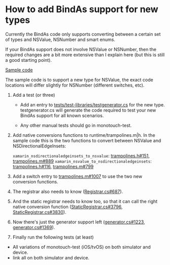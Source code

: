 # How to add BindAs support for new types

Currently the BindAs code only supports converting between a certain set of
types and NSValue, NSNumber and smart enums.

If your BindAs support does not involve NSValue or NSNumber, then the required
changes are a bit more extensive than I explain here (but this is still a good
starting point).

[Sample code][8]

The sample code is to support a new type for NSValue, the exact code locations will differ slightly for NSNumber (different switches, etc).

1. Add a test (or three)

    * Add an entry to [tests/test-libraries/testgenerator.cs][1] for the new type.
      testgenerator.cs will generate the code required to test your new BindAs
      support for all known scenarios.

    * Any other manual tests should go in monotouch-test.

2. Add native conversions functions to runtime/trampolines.m|h. In the sample
   code this is the two functions to convert between NSValue and
   NSDirectionalEdgeInsets:

   `xamarin_nsdirectionaledgeinsets_to_nsvalue`: [trampolines.h#151][2], [trampolines.m#889][3]
   `xamarin_nsvalue_to_nsdirectionaledgeinsets`: [trampolines.h#116][4], [trampolines.m#799][5]

3. Add a switch entry to [trampolines.m#1007][6] to use the two new conversion functions.

4. The registrar also needs to know ([Registrar.cs#687][7]).

5. And the static registrar needs to know too, so that it can call the right native conversion function ([StaticRegistrar.cs#3796][9], [StaticRegistrar.cs#3830][10]).

6. Now there's just the generator support left ([generator.cs#1223][11], [generator.cs#1369][12]).

7. Finally run the following tests (at least)

* All variations of monotouch-test (iOS/tvOS) on both simulator and device.
* link all on both simulator and device.


[1]: https://github.com/rolfbjarne/xamarin-macios/blob/b38c114fbe8c9d229ec41a312dc36802cb4f027e/tests/test-libraries/testgenerator.cs#L100
[2]: https://github.com/rolfbjarne/xamarin-macios/blob/b38c114fbe8c9d229ec41a312dc36802cb4f027e/runtime/xamarin/trampolines.h#L151
[3]: https://github.com/rolfbjarne/xamarin-macios/blob/b38c114fbe8c9d229ec41a312dc36802cb4f027e/runtime/trampolines.m#L889
[4]: https://github.com/rolfbjarne/xamarin-macios/blob/b38c114fbe8c9d229ec41a312dc36802cb4f027e/runtime/xamarin/trampolines.h#L116
[5]: https://github.com/rolfbjarne/xamarin-macios/blob/b38c114fbe8c9d229ec41a312dc36802cb4f027e/runtime/trampolines.m#L799
[6]: https://github.com/rolfbjarne/xamarin-macios/blob/b38c114fbe8c9d229ec41a312dc36802cb4f027e/runtime/trampolines.m#L1007-L1008
[7]: https://github.com/rolfbjarne/xamarin-macios/blob/b38c114fbe8c9d229ec41a312dc36802cb4f027e/src/ObjCRuntime/Registrar.cs#L687
[8]: https://github.com/dotnet/macios/pull/2288/commits/b38c114fbe8c9d229ec41a312dc36802cb4f027e
[9]: https://github.com/rolfbjarne/xamarin-macios/blob/b38c114fbe8c9d229ec41a312dc36802cb4f027e/tools/common/StaticRegistrar.cs#L3796
[10]: https://github.com/rolfbjarne/xamarin-macios/blob/b38c114fbe8c9d229ec41a312dc36802cb4f027e/tools/common/StaticRegistrar.cs#L3830
[11]: https://github.com/rolfbjarne/xamarin-macios/blob/b38c114fbe8c9d229ec41a312dc36802cb4f027e/src/generator.cs#L1223
[12]: https://github.com/rolfbjarne/xamarin-macios/blob/b38c114fbe8c9d229ec41a312dc36802cb4f027e/src/generator.cs#L1369
